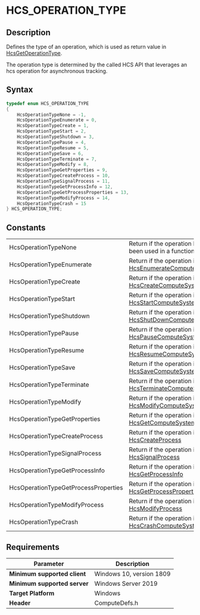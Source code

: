 # HCS_OPERATION_TYPE

## Description

Defines the type of an operation, which is used as return value in [HcsGetOperationType](./HcsGetOperationType.md).


The operation type is determined by the called HCS API that leverages an hcs operation for asynchronous tracking.

## Syntax

```cpp
typedef enum HCS_OPERATION_TYPE
{
    HcsOperationTypeNone = -1,
    HcsOperationTypeEnumerate = 0,
    HcsOperationTypeCreate = 1,
    HcsOperationTypeStart = 2,
    HcsOperationTypeShutdown = 3,
    HcsOperationTypePause = 4,
    HcsOperationTypeResume = 5,
    HcsOperationTypeSave = 6,
    HcsOperationTypeTerminate = 7,
    HcsOperationTypeModify = 8,
    HcsOperationTypeGetProperties = 9,
    HcsOperationTypeCreateProcess = 10,
    HcsOperationTypeSignalProcess = 11,
    HcsOperationTypeGetProcessInfo = 12,
    HcsOperationTypeGetProcessProperties = 13,
    HcsOperationTypeModifyProcess = 14,
    HcsOperationTypeCrash = 15
} HCS_OPERATION_TYPE;
```

## Constants

|||
|---|---|
|HcsOperationTypeNone|Return if the operation has not yet been used in a function call|
|HcsOperationTypeEnumerate|Return if the operation is [HcsEnumerateComputeSystems](./HcsEnumerateComputeSystems.md)|
|HcsOperationTypeCreate|Return if the operation is [HcsCreateComputeSystem](./HcsCreateComputeSystem.md)|
|HcsOperationTypeStart|Return if the operation is [HcsStartComputeSystem](./HcsStartComputeSystem.md)|
|HcsOperationTypeShutdown|Return if the operation is [HcsShutDownComputeSystem](./HcsShutDownComputeSystem.md)|
|HcsOperationTypePause|Return if the operation is [HcsPauseComputeSystem](./HcsPauseComputeSystem.md)|
|HcsOperationTypeResume|Return if the operation is [HcsResumeComputeSystem](./HcsResumeComputeSystem.md)|
|HcsOperationTypeSave|Return if the operation is [HcsSaveComputeSystem](./HcsSaveComputeSystem.md)|
|HcsOperationTypeTerminate|Return if the operation is [HcsTerminateComputeSystem](./HcsTerminateComputeSystem.md)|
|HcsOperationTypeModify|Return if the operation is [HcsModifyComputeSystem](./HcsModifyComputeSystem.md)|
|HcsOperationTypeGetProperties|Return if the operation is [HcsGetComputeSystemProperties](./HcsGetComputeSystemProperties.md)|
|HcsOperationTypeCreateProcess|Return if the operation is [HcsCreateProcess](./HcsCreateProcess.md)|
|HcsOperationTypeSignalProcess|Return if the operation is [HcsSignalProcess](./HcsSignalProcess.md)|
|HcsOperationTypeGetProcessInfo|Return if the operation is [HcsGetProcessInfo](./HcsGetProcessInfo.md)|
|HcsOperationTypeGetProcessProperties|Return if the operation is [HcsGetProcessProperties](./HcsGetProcessProperties.md)|
|HcsOperationTypeModifyProcess|Return if the operation is [HcsModifyProcess](./HcsModifyProcess.md)|
|HcsOperationTypeCrash|Return if the operation is [HcsCrashComputeSystem](./HcsCrashComputeSystem.md)|

## Requirements

|Parameter|Description|
|---|---|
| **Minimum supported client** | Windows 10, version 1809 |
| **Minimum supported server** | Windows Server 2019 |
| **Target Platform** | Windows |
| **Header** | ComputeDefs.h |
